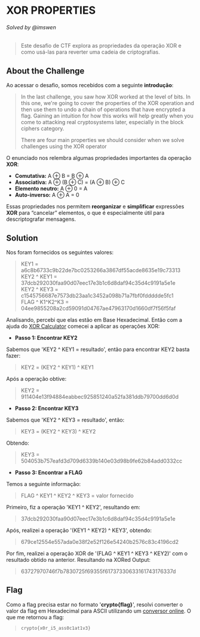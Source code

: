 # XOR PROPERTIES
###### Solved by @imswen
> Este desafio de CTF explora as propriedades da operação XOR e como usá-las para reverter uma cadeia de criptografias.

## About the Challenge
Ao acessar o desafio, somos recebidos com a seguinte **introdução**:
> In the last challenge, you saw how XOR worked at the level of bits. In this one, we're going to cover the properties of the XOR operation and then use them to undo a chain of operations that have encrypted a flag. Gaining an intuition for how this works will help greatly when you come to attacking real cryptosystems later, especially in the block ciphers category.
> 
> There are four main properties we should consider when we solve challenges using the XOR operator

O enunciado nos relembra algumas propriedades importantes da operação **XOR**:
- **Comutativa:** A ⊕ B = B ⊕ A
- **Associativa:** A ⊕ (B ⊕ C) = (A ⊕ B) ⊕ C
- **Elemento neutro:** A ⊕ 0 = A
- **Auto-inverso:** A ⊕ A = 0

Essas propriedades nos permitem **reorganizar** e **simplificar** expressões **XOR** para “cancelar” elementos, o que é especialmente útil para descriptografar mensagens.

## Solution
Nos foram fornecidos os seguintes valores:
> KEY1 =         a6c8b6733c9b22de7bc0253266a3867df55acde8635e19c73313  
> KEY2 ^ KEY1 =  37dcb292030faa90d07eec17e3b1c6d8daf94c35d4c9191a5e1e  
> KEY2 ^ KEY3 =  c1545756687e7573db23aa1c3452a098b71a7fbf0fddddde5fc1  
> FLAG ^ K1^K2^K3 = 04ee9855208a2cd59091d04767ae47963170d1660df7f56f5faf

Analisando, percebi que elas estão em Base Hexadecimal. Então com a ajuda do [XOR Calculator](https://xor.pw/#) comecei a aplicar as operações XOR:

- **Passo 1: Encontrar KEY2**

Sabemos que 'KEY2 ^ KEY1 = resultado', então para encontrar KEY2 basta fazer:
> KEY2 = (KEY2 ^ KEY1) ^ KEY1

Após a operação obtive:
> KEY2 = 911404e13f94884eabbec925851240a52fa381ddb79700dd6d0d


- **Passo 2: Encontrar KEY3**

Sabemos que 'KEY2 ^ KEY3 = resultado', então:
> KEY3 = (KEY2 ^ KEY3) ^ KEY2

Obtendo:
> KEY3 = 504053b757eafd3d709d6339b140e03d98b9fe62b84add0332cc


- **Passo 3: Encontrar a FLAG**

Temos a seguinte informação:
> FLAG ^ KEY1 ^ KEY2 ^ KEY3 = valor fornecido

Primeiro, fiz a operação 'KEY1 ^ KEY2', resultando em:
> 37dcb292030faa90d07eec17e3b1c6d8daf94c35d4c9191a5e1e

Após, realizei a operação '(KEY1 ^ KEY2) ^ KEY3', obtendo:
> 679ce12554e557ada0e38f2e52f126e54240b2576c83c4196cd2

Por fim, realizei a operação XOR de '(FLAG ^ KEY1 ^ KEY3 ^ KEY2)' com o resultado obtido na anterior. Resultando na XORed Output:
> 63727970746f7b7830725f69355f61737330633161743176337d

## Flag
Como a flag precisa estar no formato '**crypto{flag}**', resolvi converter o valor da flag em Hexadecimal para ASCII utilizando um [conversor online](https://www.rapidtables.com/convert/number/hex-to-ascii.html). O que me retornou a flag:
> `crypto{x0r_i5_ass0c1at1v3}`

